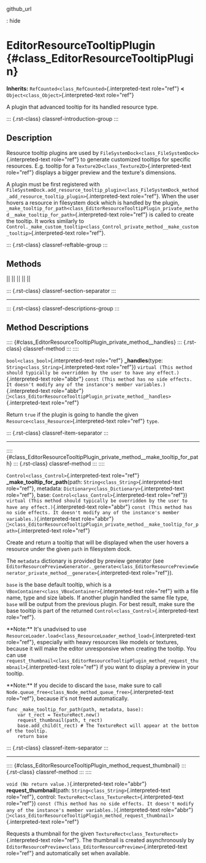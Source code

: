 github_url

:   hide

# EditorResourceTooltipPlugin {#class_EditorResourceTooltipPlugin}

**Inherits:** `RefCounted<class_RefCounted>`{.interpreted-text
role="ref"} **\<** `Object<class_Object>`{.interpreted-text role="ref"}

A plugin that advanced tooltip for its handled resource type.

::: {.rst-class}
classref-introduction-group
:::

## Description

Resource tooltip plugins are used by
`FileSystemDock<class_FileSystemDock>`{.interpreted-text role="ref"} to
generate customized tooltips for specific resources. E.g. tooltip for a
`Texture2D<class_Texture2D>`{.interpreted-text role="ref"} displays a
bigger preview and the texture\'s dimensions.

A plugin must be first registered with
`FileSystemDock.add_resource_tooltip_plugin<class_FileSystemDock_method_add_resource_tooltip_plugin>`{.interpreted-text
role="ref"}. When the user hovers a resource in filesystem dock which is
handled by the plugin,
`_make_tooltip_for_path<class_EditorResourceTooltipPlugin_private_method__make_tooltip_for_path>`{.interpreted-text
role="ref"} is called to create the tooltip. It works similarly to
`Control._make_custom_tooltip<class_Control_private_method__make_custom_tooltip>`{.interpreted-text
role="ref"}.

::: {.rst-class}
classref-reftable-group
:::

## Methods

||
||
||
||
||

::: {.rst-class}
classref-section-separator
:::

------------------------------------------------------------------------

::: {.rst-class}
classref-descriptions-group
:::

## Method Descriptions

:::: {#class_EditorResourceTooltipPlugin_private_method__handles}
::: {.rst-class}
classref-method
:::
::::

`bool<class_bool>`{.interpreted-text role="ref"} **\_handles**(type:
`String<class_String>`{.interpreted-text role="ref"})
`virtual (This method should typically be overridden by the user to have any effect.)`{.interpreted-text
role="abbr"}
`const (This method has no side effects. It doesn't modify any of the instance's member variables.)`{.interpreted-text
role="abbr"}
`🔗<class_EditorResourceTooltipPlugin_private_method__handles>`{.interpreted-text
role="ref"}

Return `true` if the plugin is going to handle the given
`Resource<class_Resource>`{.interpreted-text role="ref"} `type`.

::: {.rst-class}
classref-item-separator
:::

------------------------------------------------------------------------

:::: {#class_EditorResourceTooltipPlugin_private_method__make_tooltip_for_path}
::: {.rst-class}
classref-method
:::
::::

`Control<class_Control>`{.interpreted-text role="ref"}
**\_make_tooltip_for_path**(path:
`String<class_String>`{.interpreted-text role="ref"}, metadata:
`Dictionary<class_Dictionary>`{.interpreted-text role="ref"}, base:
`Control<class_Control>`{.interpreted-text role="ref"})
`virtual (This method should typically be overridden by the user to have any effect.)`{.interpreted-text
role="abbr"}
`const (This method has no side effects. It doesn't modify any of the instance's member variables.)`{.interpreted-text
role="abbr"}
`🔗<class_EditorResourceTooltipPlugin_private_method__make_tooltip_for_path>`{.interpreted-text
role="ref"}

Create and return a tooltip that will be displayed when the user hovers
a resource under the given `path` in filesystem dock.

The `metadata` dictionary is provided by preview generator (see
`EditorResourcePreviewGenerator._generate<class_EditorResourcePreviewGenerator_private_method__generate>`{.interpreted-text
role="ref"}).

`base` is the base default tooltip, which is a
`VBoxContainer<class_VBoxContainer>`{.interpreted-text role="ref"} with
a file name, type and size labels. If another plugin handled the same
file type, `base` will be output from the previous plugin. For best
result, make sure the base tooltip is part of the returned
`Control<class_Control>`{.interpreted-text role="ref"}.

\*\*Note:\*\* It\'s unadvised to use
`ResourceLoader.load<class_ResourceLoader_method_load>`{.interpreted-text
role="ref"}, especially with heavy resources like models or textures,
because it will make the editor unresponsive when creating the tooltip.
You can use
`request_thumbnail<class_EditorResourceTooltipPlugin_method_request_thumbnail>`{.interpreted-text
role="ref"} if you want to display a preview in your tooltip.

\*\*Note:\*\* If you decide to discard the `base`, make sure to call
`Node.queue_free<class_Node_method_queue_free>`{.interpreted-text
role="ref"}, because it\'s not freed automatically.

    func _make_tooltip_for_path(path, metadata, base):
        var t_rect = TextureRect.new()
        request_thumbnail(path, t_rect)
        base.add_child(t_rect) # The TextureRect will appear at the bottom of the tooltip.
        return base

::: {.rst-class}
classref-item-separator
:::

------------------------------------------------------------------------

:::: {#class_EditorResourceTooltipPlugin_method_request_thumbnail}
::: {.rst-class}
classref-method
:::
::::

`void (No return value.)`{.interpreted-text role="abbr"}
**request_thumbnail**(path: `String<class_String>`{.interpreted-text
role="ref"}, control: `TextureRect<class_TextureRect>`{.interpreted-text
role="ref"})
`const (This method has no side effects. It doesn't modify any of the instance's member variables.)`{.interpreted-text
role="abbr"}
`🔗<class_EditorResourceTooltipPlugin_method_request_thumbnail>`{.interpreted-text
role="ref"}

Requests a thumbnail for the given
`TextureRect<class_TextureRect>`{.interpreted-text role="ref"}. The
thumbnail is created asynchronously by
`EditorResourcePreview<class_EditorResourcePreview>`{.interpreted-text
role="ref"} and automatically set when available.
